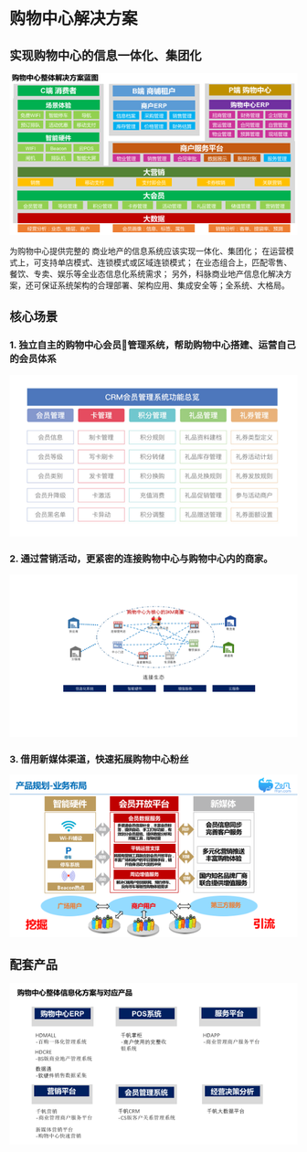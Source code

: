 # 购物中心解决方案

## 实现购物中心的信息一体化、集团化

![](img/购物中心解决方案/购物中心解决方案/幻灯片1.png)

为购物中心提供完整的
商业地产的信息系统应该实现一体化、集团化；
在运营模式上，可支持单店模式、连锁模式或区域连锁模式；
在业态组合上，匹配零售、餐饮、专卖、娱乐等全业态信息化系统需求；
另外，科脉商业地产信息化解决方案，还可保证系统架构的合理部署、架构应用、集成安全等；全系统、大格局。

## 核心场景

### 1. 独立自主的购物中心会员管理系统，帮助购物中心搭建、运营自己的会员体系

![](img/购物中心解决方案/购物中心解决方案/幻灯片5.png)

### 2. 通过营销活动，更紧密的连接购物中心与购物中心内的商家。
![](img/购物中心解决方案/购物中心解决方案/幻灯片4.png)

### 3. 借用新媒体渠道，快速拓展购物中心粉丝

![](img/购物中心解决方案/购物中心解决方案/幻灯片3.png)

## 配套产品

![](img/购物中心解决方案/购物中心解决方案/幻灯片2.png)
